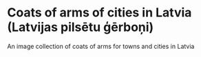 # Coats of arms of cities in Latvia (Latvijas pilsētu ģērboņi)

An image collection of coats of arms for towns and cities in Latvia
